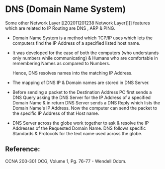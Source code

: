 # DNS \(Domain Name System\)

Some other Network Layer \[\[202011201238 Network Layer\]\]\]\] features which are related to IP Routing are DNS , ARP & PING.

* Domain Name System is a method which TCP/IP uses which lets the computers find the IP Address of a specified listed host name.
* It was developed for the ease of both the computers \(who understands only numbers while communicating\) & Humans who are comfortable in remembering Names as compared to Numbers. 

    Hence, DNS resolves names into the matching IP Address.

* The mapping of DNS IP & Domain names are stored in DNS Server.
* Before sending a packet to the Destination Address PC first sends a DNS Query asking the DNS Server for the IP Address of a specified Domain Name & in return DNS Server sends a DNS Reply which lists the Domain Name's IP Address. Now the computer can send the packet to the specific IP Address of that Host name.
* DNS Server across the globe work together to ask & resolve the IP Addresses of the Requested Domain Name. DNS follows specific Standards & Protocols for the text name used across the globe. 

## Reference:

CCNA 200-301 OCG, Volume 1, Pg. 76-77 - Wendell Odom.

